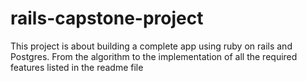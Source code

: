 # rails-capstone-project
This project is about building a complete app using ruby on rails and Postgres. From the algorithm to the implementation of all the required features listed in the readme file
